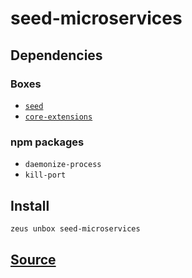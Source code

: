 
seed-microservices 
====================




## Dependencies
### Boxes
* [`seed`](seed.md)
* [`core-extensions`](core-extensions.md)
### npm packages
* `daemonize-process`
* `kill-port`


## Install
```bash
zeus unbox seed-microservices
```







## [Source](https://github.com/liquidapps-io/zeus-sdk/tree/master/boxes/groups/seeds/seed-microservices)
